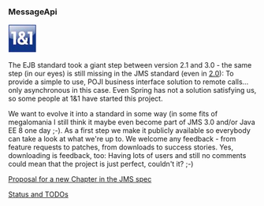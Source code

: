 ### MessageApi ###

![image](./www/1and1.jpg)

The EJB standard took a giant step between version 2.1 and 3.0 - the same step (in our eyes) is still missing in the JMS standard (even in [2.0](http://java.net/projects/jms-spec)): To provide a simple to use, POJI business interface solution to remote calls... only asynchronous in this case. Even Spring has not a solution satisfying us, so some people at 1&1 have started this project.

We want to evolve it into a standard in some way (in some fits of megalomania I still think it maybe even become part of JMS 3.0 and/or Java EE 8 one day ;-). As a first step we make it publicly available so everybody can take a look at what we're up to. We welcome any feedback - from feature requests to patches, from downloads to success stories. Yes, downloading is feedback, too: Having lots of users and still no comments could mean that the project is just perfect, couldn't it? ;-)


[Proposal for a new Chapter in the JMS spec](doc/PROPOSAL.mediawiki)

[Status and TODOs](doc/STATUS.mediawiki)
